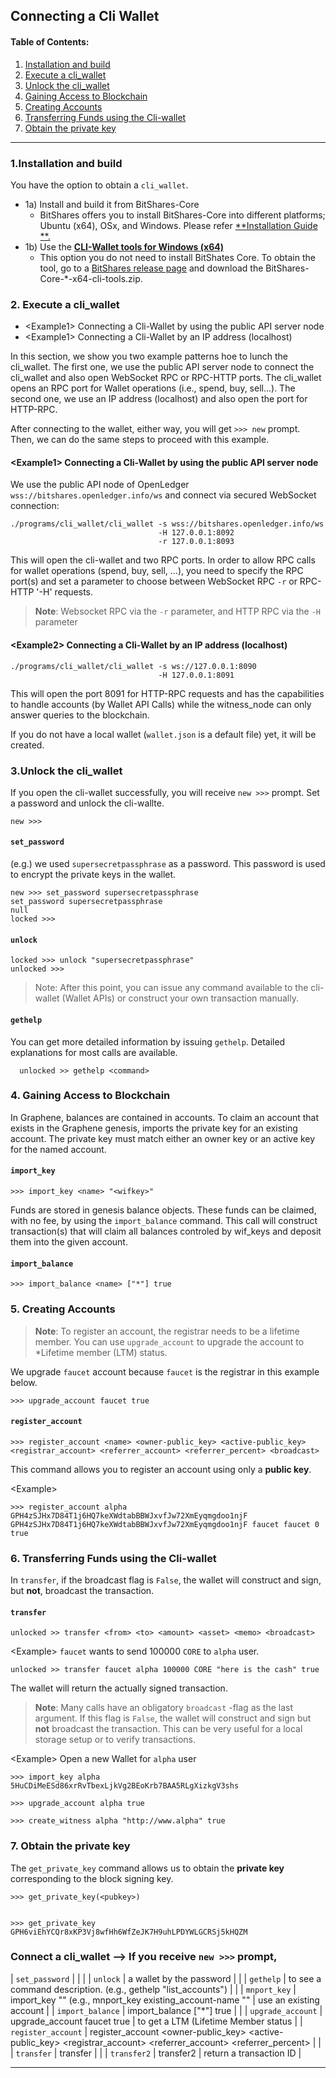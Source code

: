 ## Connecting a Cli Wallet

#### Table of Contents:
1. [Installation and build](../wallet/cli_wallet.md#1installation-and-build)
2. [Execute a cli_wallet](../wallet/cli_wallet.md#2-execute-a-cli_wallet)
3. [Unlock the cli_wallet](../wallet/cli_wallet.md#3unlock-the-cli_wallet)
4. [Gaining Access to Blockchain](../wallet/cli_wallet.md#4-gaining-access-to-blockchain)
5. [Creating Accounts](../wallet/cli_wallet.md#5-creating-accounts)
6. [Transferring Funds using the Cli-wallet](../wallet/cli_wallet.md#6-transferring-funds-using-the-cli-wallet)
7. [Obtain the private key](../wallet/cli_wallet.md#7-obtain-the-private-key)

***

### 1.Installation and build 
You have the option to obtain a `cli_wallet`.  
- 1a) Install and build it from BitShares-Core
  - BitShares offers you to install BitShares-Core into different platforms; Ubuntu (x64), OSx, and Windows.  Please refer [**Installation Guide **.](../installation/README.md#getting-started)
- 1b) Use the [**CLI-Wallet tools for Windows (x64)**](../installation/windows_cli_tool.md#cli-wallet-on-windows-x64)
  - This option you do not need to install BitShates Core. To obtain the tool, go to a [BitShares release page]( https://github.com/bitshares/bitshares-core/releases) and download the BitShares-Core-\*-x64-cli-tools.zip. 

### 2. Execute a cli_wallet

- \<Example1\> Connecting a Cli-Wallet by using the public API server node
- \<Example1\> Connecting a Cli-Wallet by an IP address (localhost)


In this section, we show you two example patterns hoe to lunch the cli_wallet. The first one, we use the public API server node to connect the cli_wallet and also open WebSocket RPC or RPC-HTTP ports. The cli_wallet opens an RPC port for Wallet operations (i.e., spend, buy, sell...). The second one, we use an IP address (localhost) and also open the port for HTTP-RPC.

After connecting to the wallet, either way, you will get `>>> new` prompt. Then, we can do the same steps to proceed with this example.

#### \<Example1\> Connecting a Cli-Wallet by using the public API server node
We use the public API node of OpenLedger `wss://bitshares.openledger.info/ws` and connect via secured WebSocket connection:

    ./programs/cli_wallet/cli_wallet -s wss://bitshares.openledger.info/ws 
                                     -H 127.0.0.1:8092 
                                     -r 127.0.0.1:8093

This will open the cli-wallet and two RPC ports.  In order to allow RPC calls for wallet operations (spend, buy, sell, …), you need to specify the RPC port(s) and set a parameter to choose between WebSocket RPC `-r`  or RPC-HTTP '-H' requests. 

> **Note**: Websocket RPC via the `-r` parameter, and HTTP RPC via the `-H` parameter


#### \<Example2\> Connecting a Cli-Wallet by an IP address (localhost)

    ./programs/cli_wallet/cli_wallet -s ws://127.0.0.1:8090
                                     -H 127.0.0.1:8091
                                    
This will open the port 8091 for HTTP-RPC requests and has the capabilities to handle accounts (by Wallet API Calls) while the witness_node can only answer queries to the blockchain.

If you do not have a local wallet (`wallet.json` is a default file) yet, it will be created.

### 3.Unlock the cli_wallet

If you open the cli-wallet successfully, you will receive `new >>>` prompt. Set a password and unlock the cli-wallte.

    new >>>

#### `set_password`

(e.g.) we used `supersecretpassphrase` as a password. This password is used to encrypt the private keys in the wallet.

    new >>> set_password supersecretpassphrase
    set_password supersecretpassphrase
    null
    locked >>>
    
#### `unlock`

    locked >>> unlock "supersecretpassphrase"   
    unlocked >>>

> Note: After this point, you can issue any command available to the cli-wallet (Wallet APIs) or construct your own transaction manually.


#### `gethelp`

You can get more detailed information by issuing `gethelp`. Detailed explanations for most calls are available.

      unlocked >> gethelp <command>


### 4. Gaining Access to Blockchain

In Graphene, balances are contained in accounts. To claim an account that exists in the Graphene genesis, imports the private key for an existing account. The private key must match either an owner key or an active key for the named account.

#### `import_key`

    >>> import_key <name> "<wifkey>"

Funds are stored in genesis balance objects. These funds can be claimed, with no fee, by using the `import_balance` command. This call will construct transaction(s) that will claim all balances controled by wif_keys and deposit them into the given account.

#### `import_balance`

    >>> import_balance <name> ["*"] true


### 5. Creating Accounts

> **Note**: To register an account, the registrar needs to be a lifetime member. You can use `upgrade_account` to upgrade the account to *Lifetime member (LTM) status.

 We upgrade `faucet` account because `faucet` is the registrar in this example below.
 
    >>> upgrade_account faucet true

#### `register_account`

    >>> register_account <name> <owner-public_key> <active-public_key> <registrar_account> <referrer_account> <referrer_percent> <broadcast>

This command allows you to register an account using only a **public key**. 

\<Example\>

    >>> register_account alpha GPH4zSJHx7D84T1j6HQ7keXWdtabBBWJxvfJw72XmEyqmgdoo1njF GPH4zSJHx7D84T1j6HQ7keXWdtabBBWJxvfJw72XmEyqmgdoo1njF faucet faucet 0 true

### 6. Transferring Funds using the Cli-wallet

In `transfer`, if the broadcast flag is `False`, the wallet will construct and sign, but **not**, broadcast the transaction. 

#### `transfer`

    unlocked >> transfer <from> <to> <amount> <asset> <memo> <broadcast>
   
\<Example\>  `faucet` wants to send 100000 `CORE` to `alpha` user.

    unlocked >> transfer faucet alpha 100000 CORE "here is the cash" true

The wallet will return the actually signed transaction.

> **Note**: Many calls have an obligatory `broadcast` -flag as the last argument. If this flag is `False`, the wallet will construct and sign but **not** broadcast the transaction. This can be very useful for a local storage setup or to verify transactions.


\<Example\>  Open a new Wallet for `alpha` user

    >>> import_key alpha 5HuCDiMeESd86xrRvTbexLjkVg2BEoKrb7BAA5RLgXizkgV3shs

    >>> upgrade_account alpha true

    >>> create_witness alpha "http://www.alpha" true



### 7. Obtain the private key

The `get_private_key` command allows us to obtain the **private key** corresponding to the block signing key.

    >>> get_private_key(<pubkey>) 
   

    >>> get_private_key GPH6viEhYCQr8xKP3Vj8wfHh6WfZeJK7H9uhLPDYWLGCRSj5kHQZM


### Connect a cli_wallet --> If you receive `new >>>` prompt,

| `set_password` |  |  |
| `unlock` | a wallet by the password  |  |
| `gethelp` | to see a command description. (e.g., gethelp "list_accounts")  |  |
| `mnport_key` | import_key <name> "<wifkey>" (e.g., mnport_key existing_account-name "<wifkey>"  | use an existing  account |
| `import_balance` | import_balance <name> ["*"] true |  |
| `upgrade_account` | upgrade_account faucet true  | to get a LTM (Lifetime Member status |
| `register_account` | register_account <name> <owner-public_key> <active-public_key> <registrar_account>  <referrer_account> <referrer_percent> <broadcast> |  |
| `transfer` | transfer <from> <to> <amount> <asset> <memo> <broadcast> |  |
| `transfer2` | transfer2 <from> <to> <amount> <asset> <memo> <broadcast>  | return a transaction ID |
  
***

